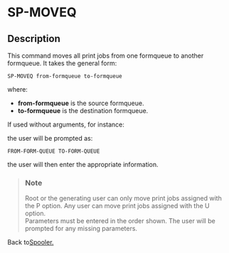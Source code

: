 # SP-MOVEQ

<PageHeader />

## Description

This command moves all print jobs from one formqueue to another formqueue. It takes the general form:

```
SP-MOVEQ from-formqueue to-formqueue
```

where:

- **from-formqueue** is the source formqueue.
- **to-formqueue** is the destination formqueue.

If used without arguments, for instance:

the user will be prompted as:

```
FROM-FORM-QUEUE TO-FORM-QUEUE
```

the user will then enter the appropriate information.

> ### Note
>
> Root or the generating user can only move print jobs assigned with the P option. Any user can move print jobs assigned with the U option.  
> Parameters must be entered in the order shown. The user will be prompted for any missing parameters.

Back to[Spooler.](./../jbase-spooler)
